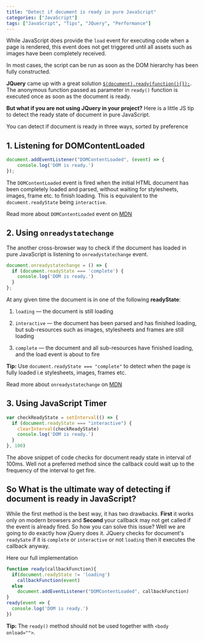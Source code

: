 ```yaml
---
title: "Detect if document is ready in pure JavaScript"
categories: ["JavaScript"]
tags: ["JavaScript", "Tips", "JQuery", "Performance"]
---
```


While JavaScript does provide the ```load``` event for executing code when a page is rendered, this event does not get
triggered until all assets such as images have been completely received.

In most cases, the script can be run as soon as the DOM hierarchy has been fully constructed.

**JQuery** came up with a great solution [```$(document).ready(function(){});```](https://api.jquery.com/ready/). The anonymous function passed as
parameter in ```ready()``` function is executed once as soon as the document is ready.

**But what if you are not using JQuery in your project?** Here is a little JS tip to detect the ready state of document
in pure JavaScript.

You can detect if document is ready in three ways, sorted by preference

## 1. Listening for DOMContentLoaded

```javascript
document.addEventListener("DOMContentLoaded", (event) => {
    console.log('DOM is ready.')
});
```

The ```DOMContentLoaded``` event is fired when the initial HTML document has been completely loaded and parsed, without waiting for stylesheets, images, frame etc. to finish loading. This is equivalent to the ```document.readyState``` being ```interactive```.

Read more about ```DOMContentLoaded``` event on [MDN](https://developer.mozilla.org/en-US/docs/Web/Events/DOMContentLoaded)

## 2. Using ```onreadystatechange```

The another cross-browser way to check if the document has loaded in pure JavaScript is listening to ```onreadystatechange``` event.

```javascript
document.onreadystatechange = () => {
  if (document.readyState === 'complete') {
    console.log('DOM is ready.')
  }
};
```

At any given time the document is in one of the following **readyState**:

1. ```loading``` — the document is still loading

2. ```interactive``` — the document has been parsed and has finished loading, but sub-resources such as images, stylesheets and frames are still loading

3. ```complete``` — the document and all sub-resources have finished loading, and the load event is about to fire

**Tip:** Use ```document.readyState === "complete"``` to detect when the page is fully loaded i.e stylesheets, images, frames etc.

Read more about ```onreadystatechange``` on [MDN](https://developer.mozilla.org/en/docs/web/api/document/readystate)

## 3. Using JavaScript Timer

```javascript
var checkReadyState = setInterval(() => {
  if (document.readyState === "interactive") {
    clearInterval(checkReadyState)
    console.log('DOM is ready.')
  }
}, 100)
```

The above snippet of code checks for document ready state in interval of 100ms. Well not a preferred method since the callback could wait up to the frequency of the interval to get fire.

## So What is the ultimate way of detecting if document is ready in JavaScript?

While the first method is the best way, it has two drawbacks. **First** it works only on modern browsers and **Second** your callback may not get called if the event is already fired. So how you can solve this issue? Well we are going to do exactly how jQuery does it. JQuery checks for document's ```readySate``` if it is ```complete``` or ```interactive``` or not ```loading``` then it executes the callback anyway.

Here our full implementation

```javascript
function ready(callbackFunction){
  if(document.readyState != 'loading')
    callbackFunction(event)
  else
    document.addEventListener("DOMContentLoaded", callbackFunction)
}
ready(event => {
  console.log('DOM is ready.')
})
```

**Tip:** The ```ready()``` method should not be used together with ```<body onload="">```.
